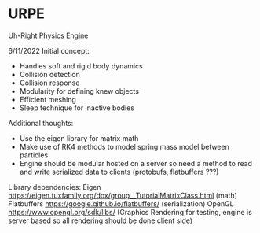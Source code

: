 # URPE
Uh-Right Physics Engine

6/11/2022
Initial concept:
  - Handles soft and rigid body dynamics
  - Collision detection
  - Collision response
  - Modularity for defining knew objects
  - Efficient meshing
  - Sleep technique for inactive bodies

Additional thoughts:
  - Use the eigen library for matrix math
  - Make use of RK4 methods to model spring mass model between particles
  - Engine should be modular hosted on a server so need a method to read and write serialized data to clients (protobufs, flatbuffers ???)

Library dependencies:
  Eigen https://eigen.tuxfamily.org/dox/group__TutorialMatrixClass.html (math)
  Flatbuffers https://google.github.io/flatbuffers/ (serialization)
  OpenGL https://www.opengl.org/sdk/libs/ (Graphics Rendering for testing, engine is server based so all rendering should be done client side)

